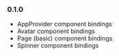 ### 0.1.0

* AppProvider component bindings
* Avatar component bindings
* Page (basic) component bindings
* Spinner component bindings
